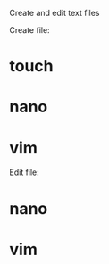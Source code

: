 Create and edit text files

Create file:
# touch <file>
# nano <file>
# vim <file>

Edit file:
# nano <file>

# vim <file>